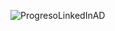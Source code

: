 

![ProgresoLinkedInAD](https://user-images.githubusercontent.com/80861363/194744052-c378d740-414d-4ea4-a95f-ff39e1edb19f.jpg)
